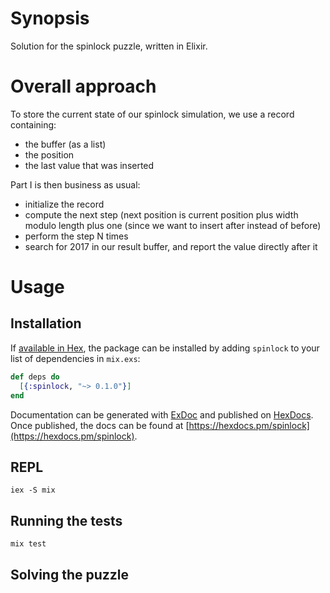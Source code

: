 # Synopsis
Solution for the spinlock puzzle, written in Elixir.

# Overall approach
To store the current state of our spinlock simulation, we use a record containing:
- the buffer (as a list)
- the position
- the last value that was inserted

Part I is then business as usual:
- initialize the record
- compute the next step (next position is current position plus width modulo length plus one (since we want to insert after instead of before)
- perform the step N times
- search for 2017 in our result buffer, and report the value directly after it 

# Usage

## Installation

If [available in Hex](https://hex.pm/docs/publish), the package can be installed
by adding `spinlock` to your list of dependencies in `mix.exs`:

```elixir
def deps do
  [{:spinlock, "~> 0.1.0"}]
end
```

Documentation can be generated with [ExDoc](https://github.com/elixir-lang/ex_doc)
and published on [HexDocs](https://hexdocs.pm). Once published, the docs can
be found at [https://hexdocs.pm/spinlock](https://hexdocs.pm/spinlock).

## REPL
```iex -S mix```

## Running the tests
```mix test```

## Solving the puzzle


